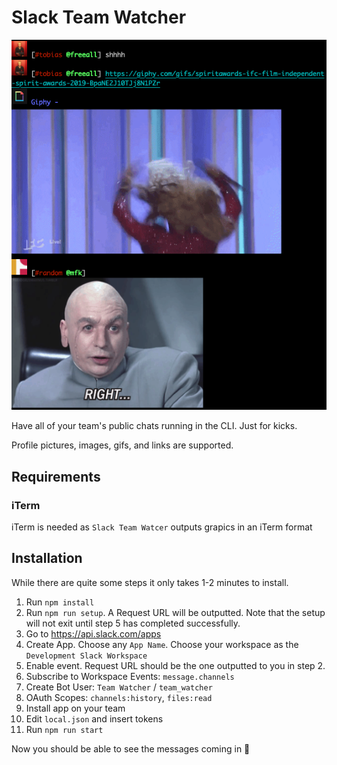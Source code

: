 # Slack Team Watcher

![Screenshot of Slack Team Watcher](https://github.com/freeall/slack-team-watcher/blob/master/screenshot.png)

Have all of your team's public chats running in the CLI. Just for kicks.

Profile pictures, images, gifs, and links are supported.

## Requirements

### iTerm

iTerm is needed as `Slack Team Watcer` outputs grapics in an iTerm format

## Installation

While there are quite some steps it only takes 1-2 minutes to install.

1. Run `npm install`
2. Run `npm run setup`. A Request URL will be outputted. Note that the setup will not exit until step 5 has completed successfully.
3. Go to https://api.slack.com/apps
4. Create App. Choose any `App Name`. Choose your workspace as the `Development Slack Workspace`
5. Enable event. Request URL should be the one outputted to you in step 2.
6. Subscribe to Workspace Events: `message.channels`
7. Create Bot User: `Team Watcher` / `team_watcher`
8. OAuth Scopes: `channels:history`, `files:read`
9. Install app on your team
10. Edit `local.json` and insert tokens
11. Run `npm run start`

Now you should be able to see the messages coming in 🤡
